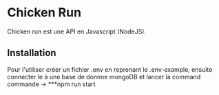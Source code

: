 # Chicken Run

Chicken run est une API en Javascript (NodeJS).

## Installation

Pour l'utiliser créer un fichier .env en reprenant le .env-example, ensuite connecter le à une base de donnne mongoDB et lancer la command commande -> ***npm run start
